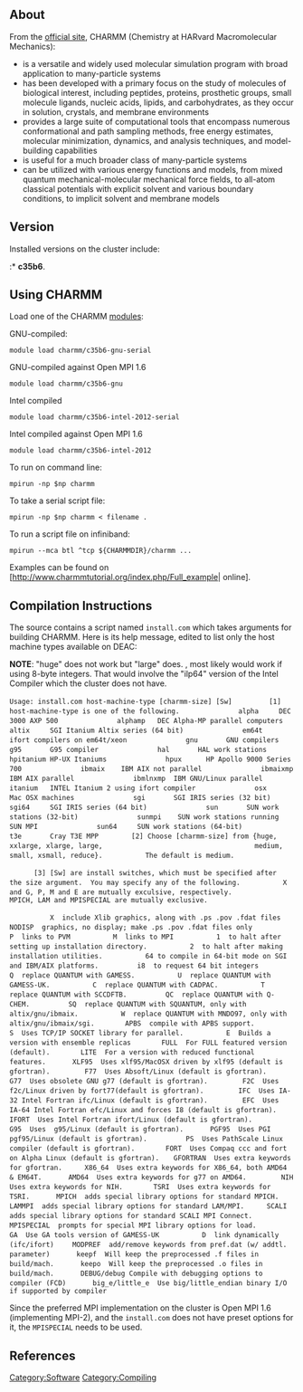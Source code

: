 ## About

From the [official site](http://www.charmm.org/), CHARMM (Chemistry at
HARvard Macromolecular Mechanics):

  - is a versatile and widely used molecular simulation program with
    broad application to many-particle systems
  - has been developed with a primary focus on the study of molecules of
    biological interest, including peptides, proteins, prosthetic
    groups, small molecule ligands, nucleic acids, lipids, and
    carbohydrates, as they occur in solution, crystals, and membrane
    environments
  - provides a large suite of computational tools that encompass
    numerous conformational and path sampling methods, free energy
    estimates, molecular minimization, dynamics, and analysis
    techniques, and model-building capabilities
  - is useful for a much broader class of many-particle systems
  - can be utilized with various energy functions and models, from mixed
    quantum mechanical-molecular mechanical force fields, to all-atom
    classical potentials with explicit solvent and various boundary
    conditions, to implicit solvent and membrane models

## Version

Installed versions on the cluster include:

:\* **c35b6**.

## Using CHARMM

Load one of the CHARMM
[modules](Quick_Start_Guide:Environment_Modules "wikilink"):

GNU-compiled:

`module load charmm/c35b6-gnu-serial`

GNU-compiled against Open MPI 1.6

`module load charmm/c35b6-gnu`

Intel compiled

`module load charmm/c35b6-intel-2012-serial`

Intel compiled against Open MPI 1.6

`module load charmm/c35b6-intel-2012`

To run on command line:

`mpirun -np $np charmm`

To take a serial script file:

`mpirun -np $np charmm < filename .`

To run a script file on infiniband:

`mpirun --mca btl ^tcp ${CHARMMDIR}/charmm ...`

Examples can be found on
\[<http://www.charmmtutorial.org/index.php/Full_example>| online\].

## Compilation Instructions

The source contains a script named `install.com` which takes arguments
for building CHARMM. Here is its help message, edited to list only the
host machine types available on DEAC:

**NOTE**: "huge" does not work but "large" does. , most likely would
work if using 8-byte integers. That would involve the "ilp64" version of
the Intel Compiler which the cluster does not
have.

`Usage: install.com host-machine-type [charmm-size] [Sw]`
`  `
`      [1] host-machine-type is one of the following.`
`              alpha     DEC 3000 AXP 500`
`              alphamp   DEC Alpha-MP parallel computers`
`              altix     SGI Itanium Altix series (64 bit)`
`              em64t     ifort compilers on em64t/xeon`
`              gnu       GNU compilers`
`              g95       G95 compiler`
`              hal       HAL work stations`
`              hpitanium HP-UX Itaniums`
`              hpux      HP Apollo 9000 Series 700`
`              ibmaix    IBM AIX not parallel`
`              ibmaixmp  IBM AIX parallel`
`              ibmlnxmp  IBM GNU/Linux parallel`
`              itanium   INTEL Itanium 2 using ifort compiler`
`              osx       Mac OSX machines`
`              sgi       SGI IRIS series (32 bit)`
`              sgi64     SGI IRIS series (64 bit)`
`              sun       SUN work stations (32-bit)`
`              sunmpi    SUN work stations running SUN MPI`
`              sun64     SUN work stations (64-bit)`
`              t3e       Cray T3E MPP`
` `
`      [2] Choose [charmm-size] from {huge, xxlarge, xlarge, large,`
`                                     medium, small, xsmall, reduce}.`
`          The default is medium.`

`      [3] [Sw] are install switches, which must be specified after`
`          the size argument.  You may specify any of the following.`
`          X and G, P, M and E are mutually exculsive, respectively.`
`          MPICH, LAM and MPISPECIAL are mutually exclusive.`

`          X  include Xlib graphics, along with .ps .pov .fdat files`
`     NODISP  graphics, no display; make .ps .pov .fdat files only`
`          P  links to PVM`
`          M  links to MPI`
`          1  to halt after setting up installation directory.`
`          2  to halt after making installation utilities.`
`          64 to compile in 64-bit mode on SGI and IBM/AIX platforms.`
`         i8  to request 64 bit integers`
`          Q  replace QUANTUM with GAMESS.`
`          U  replace QUANTUM with GAMESS-UK.`
`          C  replace QUANTUM with CADPAC.`
`          T  replace QUANTUM with SCCDFTB.`
`         QC  replace QUANTUM with Q-CHEM.`
`         SQ  replace QUANTUM with SQUANTUM, only with altix/gnu/ibmaix.`
`          W  replace QUANTUM with MNDO97, only with altix/gnu/ibmaix/sgi.`
`       APBS  compile with APBS support.`
`          S  Uses TCP/IP SOCKET library for parallel.`
`          E  Builds a version with ensemble replicas`
`       FULL  For FULL featured version (default).`
`       LITE  For a version with reduced functional features.`
`      XLF95  Uses xlf95/MacOSX driven by xlf95 (default is gfortran).`
`        F77  Uses Absoft/Linux (default is gfortran).`
`        G77  Uses obsolete GNU g77 (default is gfortran).`
`        F2C  Uses f2c/Linux driven by fort77(default is gfortran).`
`        IFC  Uses IA-32 Intel Fortran ifc/Linux (default is gfortran).`
`        EFC  Uses IA-64 Intel Fortran efc/Linux and forces I8 (default is gfortran).`
`      IFORT  Uses Intel Fortran ifort/Linux (default is gfortran).`
`        G95  Uses  g95/Linux (default is gfortran).`
`      PGF95  Uses PGI pgf95/Linux (default is gfortran).`
`         PS  Uses PathScale Linux compiler (default is gfortran).`
`       FORT  Uses Compaq ccc and fort on Alpha Linux (default is gfortran).`
`   GFORTRAN  Uses extra keywords for gfortran.`
`     X86_64  Uses extra keywords for X86_64, both AMD64 & EM64T.`
`      AMD64  Uses extra keywords for g77 on AMD64.`
`        NIH  Uses extra keywords for NIH.`
`       TSRI  Uses extra keywords for TSRI.`
`      MPICH  adds special library options for standard MPICH.`
`     LAMMPI  adds special library options for standard LAM/MPI.`
`     SCALI   adds special library options for standard SCALI MPI Connect.`
` MPISPECIAL  prompts for special MPI library options for load.`
`         GA  Use GA tools version of GAMESS-UK`
`          D  link dynamically (ifc/ifort)`
`    MODPREF  add/remove keywords from pref.dat (w/ addtl. parameter)`
`      keepf  Will keep the preprocessed .f files in build/mach.`
`      keepo  Will keep the preprocessed .o files in build/mach.`
`      DEBUG/debug Compile with debugging options to compiler (FCD)`
`      big_e/little_e  Use big/little_endian binary I/O if supported by compiler`

Since the preferred MPI implementation on the cluster is Open MPI 1.6
(implementing MPI-2), and the `install.com` does not have preset options
for it, the `MPISPECIAL` needs to be used.

## References

<references/>

[Category:Software](Category:Software "wikilink")
[Category:Compiling](Category:Compiling "wikilink")
